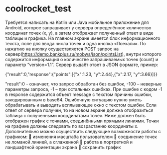 # coolrocket_test
Требуется написать на Kotlin или Java мобильное приложение для Android, которое запрашивает у
сервера определённое количество координат точек (x, y), а затем отображает полученный ответ в
виде таблицы и графика.
На главном экране имеется блок информационного текста, поле для ввода числа точек и одна
кнопка «Поехали». По нажатию на кнопку осуществляется POST запрос на
сервер(https://demo.bankplus.ru/mobws/json/pointsList), внутри которого содержится информация
о количестве запрашиваемых точек (count) и параметр “version=1.1”. Сервер выдаёт ответ в JSON
формате, пример:

{&quot;result&quot;:0,&quot;response&quot;:{&quot;points&quot;:[{&quot;x&quot;:1.23, &quot;y&quot;:2.44},{&quot;x&quot;:2.17, &quot;y&quot;:3.66}]}}

&quot;result&quot;:0 - означает, что запрос обработан без ошибок, -100 – неверные параметры запроса, -1 –
при остальных ошибках. При ошибке с кодом -1 в response содержится объект message с текстом
причины ошибки, закодированным в base64. Ошибочную ситуацию нужно уметь обрабатывать и
выводить всплывающее окно с текстом ошибки.
Если ответ от сервера получен, то на новом экране должна отобразиться таблица с полученными
координатами точек. Ниже должен быть отображен график с точками, соединёнными прямыми
линиями. Точки на графике должны следовать по возрастанию координаты x.
Дополнительно можно осуществить следующие возможности работы с графиком:
 изменения масштаба пользователем
 соединение точек не ломаной линией, а сглаженной
 работа в портретной и ландшафтной ориентации экрана
 сохранить график
